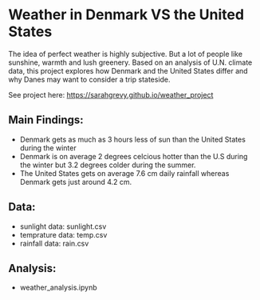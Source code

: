 # Weather in Denmark VS the United States 

The idea of perfect weather is highly subjective. But a lot of people like sunshine, warmth and lush greenery. Based on an analysis of U.N. climate data, this project explores how Denmark and the United States differ and why Danes may want to consider a trip stateside. 

See project here: https://sarahgrevy.github.io/weather_project

## Main Findings:
- Denmark gets as much as 3 hours less of sun than the United States during the winter
- Denmark is on average 2 degrees celcious hotter than the U.S during the winter but 3.2 degrees colder during the summer.
- The United States gets on average 7.6 cm daily rainfall whereas Denmark gets just around 4.2 cm.

## Data:
- sunlight data: sunlight.csv
- temprature data: temp.csv
- rainfall data: rain.csv 

## Analysis:
- weather_analysis.ipynb


